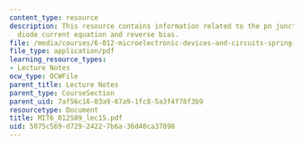 ```yaml
---
content_type: resource
description: This resource contains information related to the pn junction diode,
  diode current equation and reverse bias.
file: /media/courses/6-012-microelectronic-devices-and-circuits-spring-2009/5075c569d72924227b6a36d40ca37898_MIT6_012S09_lec15.pdf
file_type: application/pdf
learning_resource_types:
- Lecture Notes
ocw_type: OCWFile
parent_title: Lecture Notes
parent_type: CourseSection
parent_uid: 7af56c16-03a9-67a9-1fc8-5a3f4f78f3b9
resourcetype: Document
title: MIT6_012S09_lec15.pdf
uid: 5075c569-d729-2422-7b6a-36d40ca37898
---
```

